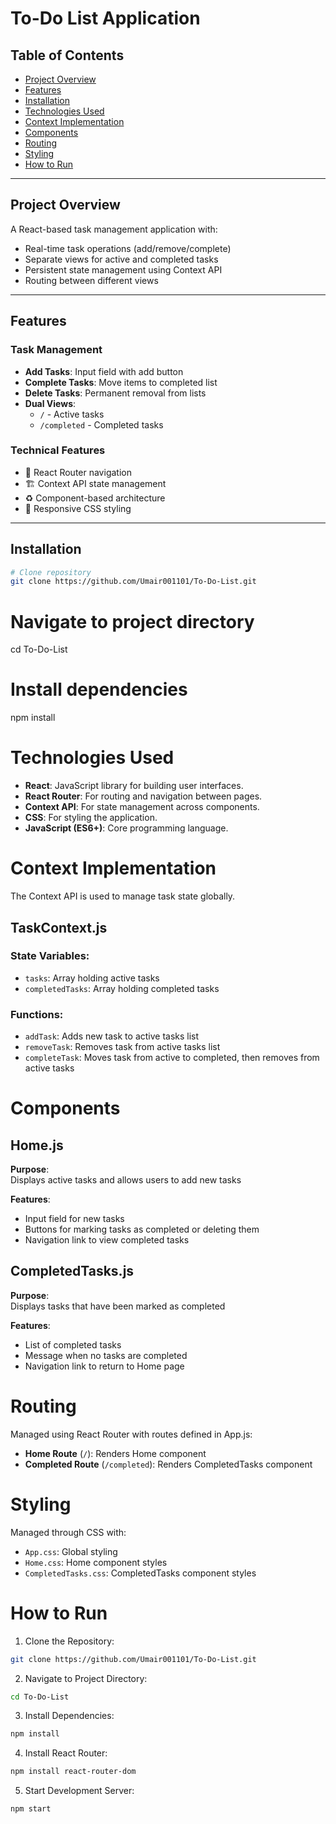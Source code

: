 # To-Do List Application

## Table of Contents
- [Project Overview](#project-overview)
- [Features](#features)
- [Installation](#installation)
- [Technologies Used](#technologies-used)
- [Context Implementation](#context-implementation)
- [Components](#components)
- [Routing](#routing)
- [Styling](#styling)
- [How to Run](#how-to-run)

---

## Project Overview
A React-based task management application with:
- Real-time task operations (add/remove/complete)
- Separate views for active and completed tasks
- Persistent state management using Context API
- Routing between different views

---

## Features
### Task Management
- **Add Tasks**: Input field with add button
- **Complete Tasks**: Move items to completed list
- **Delete Tasks**: Permanent removal from lists
- **Dual Views**:  
  - `/` - Active tasks  
  - `/completed` - Completed tasks  

### Technical Features
- 🧭 React Router navigation  
- 🏗️ Context API state management  
- ♻️ Component-based architecture  
- 📱 Responsive CSS styling  

---

## Installation
```bash
# Clone repository
git clone https://github.com/Umair001101/To-Do-List.git
```
# Navigate to project directory
cd To-Do-List

# Install dependencies
npm install
# Technologies Used
- **React**: JavaScript library for building user interfaces.
- **React Router**: For routing and navigation between pages.
- **Context API**: For state management across components.
- **CSS**: For styling the application.
- **JavaScript (ES6+)**: Core programming language.
# Context Implementation
The Context API is used to manage task state globally.

## TaskContext.js
### State Variables:
- `tasks`: Array holding active tasks
- `completedTasks`: Array holding completed tasks

### Functions:
- `addTask`: Adds new task to active tasks list
- `removeTask`: Removes task from active tasks list
- `completeTask`: Moves task from active to completed, then removes from active tasks

# Components
## Home.js
**Purpose**:  
Displays active tasks and allows users to add new tasks

**Features**:
- Input field for new tasks
- Buttons for marking tasks as completed or deleting them
- Navigation link to view completed tasks

## CompletedTasks.js
**Purpose**:  
Displays tasks that have been marked as completed

**Features**:
- List of completed tasks
- Message when no tasks are completed
- Navigation link to return to Home page

# Routing
Managed using React Router with routes defined in App.js:
- **Home Route** (`/`): Renders Home component
- **Completed Route** (`/completed`): Renders CompletedTasks component

# Styling
Managed through CSS with:
- `App.css`: Global styling
- `Home.css`: Home component styles
- `CompletedTasks.css`: CompletedTasks component styles

# How to Run
1. Clone the Repository:
```bash
git clone https://github.com/Umair001101/To-Do-List.git
```
2. Navigate to Project Directory:
```bash
cd To-Do-List
```
3. Install Dependencies:
```bash
npm install
```
4. Install React Router:
```bash
npm install react-router-dom 
```
5. Start Development Server:
```bash
npm start
```